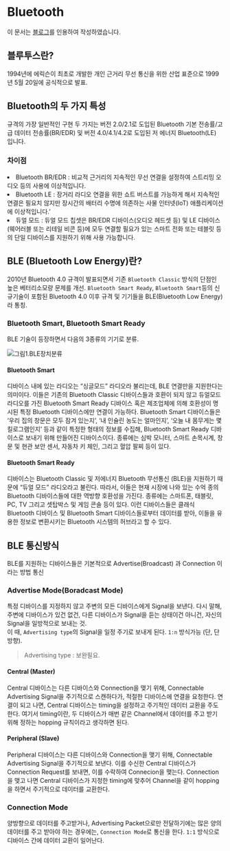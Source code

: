 # Bluetooth
이 문서는 [블로그](https://zoyi.co/tech-blog/2015/11/03/Bluetoot-Low-Energy-BLE-%ED%8C%8C%ED%97%A4%EC%B9%98%EA%B8%B0/)를 인용하여 작성하였습니다.
## 블루투스란?
 1994년에 에릭슨이 최초로 개발한 개인 근거리 무선 통신을 위한 산업 표준으로 1999년 5월 20일에 공식적으로 발표.  

## Bluetooth의 두 가지 특성
규격의 가장 일반적인 구현 두 가지는 버전 2.0/2.1로 도입된 Bluetooth 기본 전송률/고급 데이터 전송률(BR/EDR) 및 버전 4.0/4.1/4.2로 도입된 저 에너지 Bluetooth(LE) 입니다.

### 차이점
<li>Bluetooth BR/EDR : 비교적 근거리의 지속적인 무선 연결을 설정하여 스트리밍 오디오 등의 사용에 이상적입니다.
</li>
<li>Bluetooth LE : 장거리 라디오 연결을 위한 쇼트 버스트를 가능하게 해서 지속적인 연결은 필요치 않지만 장시간의 배터리 수명에 의존하는 사물 인터넷(IoT) 애플리케이션에 이상적입니다.’
</li>
<li>듀얼 모드 : 듀얼 모드 칩셋은 BR/EDR 디바이스(오디오 헤드셋 등) 및 LE 디바이스(웨어러블 또는 리테일 비콘 등)에 모두 연결할 필요가 있는 스마트 전화 또는 테블릿 등의 단일 디바이스를 지원하기 위해 사용 가능합니다.
</li>



## BLE (Bluetooth Low Energy)란?
2010년 Bluetooth 4.0 규격이 발표되면서 기존 `Bluetooth Classic` 방식의 단점인 높은 베터리소모량 문제를 개선. `Bluetooth Smart Ready`, `Bluetooth Smart`등의 신규기술이 포함된 Bluetooth 4.0 이후 규격 및 기기들을 BLE(Bluetooth Low Energy)라 통칭.


### Bluetooth Smart, Bluetooth Smart Ready
BLE 기술이 등장하면서 다음의 3종류의 기기로 분류.

![그림1.BLE장치분류](https://zoyi.co/images/tech-blog/BLE/2015-11-02-BLE-ble-3-category.png)

#### Bluetooth Smart
디바이스 내에 있는 라디오는 “싱글모드” 라디오라 불리는데, BLE 연결만을 지원한다는 의미이다. 이들은 기존의 Bluetooth Classic 디바이스들과 호환이 되지 않고 듀얼모드 라디오를 가진 Bluetooth Smart Ready 디바이스 혹은 제조업체에 의해 호환성이 명시된 특정 Bluetooth 디바이스에만 연결이 가능하다. Bluetooth Smart 디바이스들은 ‘우리 집의 창문은 모두 잠겨 있는지’, ‘내 인슐린 농도는 얼마인지’, ‘오늘 내 몸무게는 몇 킬로그램인지’ 등과 같이 특정한 형태의 정보를 수집해, Bluetooth Smart Ready 디바이스로 보내기 위해 만들어진 디바이스이다. 종류에는 심박 모니터, 스마트 손목시계, 창문 및 현관 보안 센서, 자동차 키 체인, 그리고 혈압 팔찌 등이 있다.

#### Bluetooth Smart Ready
디바이스는 Bluetooth Classic 및 저에너지 Bluetooth 무선통신 (BLE)을 지원하기 때문에 “듀얼 모드” 라디오라고 불린다. 따라서, 이들은 현재 시장에 나와 있는 수억 종의 Bluetooth 디바이스들에 대한 역방향 호환성을 가진다. 종류에는 스마트폰, 태블릿, PC, TV 그리고 셋탑박스 및 게임 콘솔 등이 있다. 이런 디바이스들은 클래식 Bluetooth 디바이스 및 Bluetooth Smart 디바이스들로부터 데이터를 받아, 이들을 유용한 정보로 변환시키는 Bluetooth 시스템의 허브라고 할 수 있다.

## BLE 통신방식
BLE를 지원하는 디바이스들은 기본적으로 Advertise(Broadcast) 과 Connection 이라는 방법 통신

### Advertise Mode(Boradcast Mode)
특정 디바이스를 지정하지 않고 주변의 모든 디바이스에게 Signal을 보낸다. 다시 말해, 주변에 디바이스가 있건 없건, 다른 디바이스가 Signal을 듣는 상태이건 아니건, 자신의 Signal을 일방적으로 보내는 것.   
이 때, `Advertising type`의 Signal을 일정 주기로 보내게 된다. `1:n` 방식가능 (단, 단방향).

> Advertising type : 보완필요.

#### Central (Master)
 Central 디바이스는 다른 디바이스와 Connection을 맺기 위해, Connectable Advertising Signal을 주기적으로 스캔하다가, 적절한 디바이스에 연결을 요청한다. 연결이 되고 나면, Central 디바이스는 timing을 설정하고 주기적인 데이터 교환을 주도한다. 여기서 timing이란, 두 디바이스가 매번 같은 Channel에서 데이터를 주고 받기 위해 정하는 hopping 규칙이라고 생각하면 된다.

#### Peripheral (Slave)
Peripheral 디바이스는 다른 디바이스와 Connection을 맺기 위해, Connectable Advertising Signal을 주기적으로 보낸다. 이를 수신한 Central 디바이스가 Connection Request를 보내면, 이를 수락하여 Connecion을 맺는다. Connection을 맺고 나면 Central 디바이스가 지정한 timing에 맞추어 Channel을 같이 hopping을 하면서 주기적으로 데이터를 교환한다.

### Connection Mode
양방향으로 데이터를 주고받거나, Advertising Packet으로만 전달하기에는 많은 양의 데이터를 주고 받아야 하는 경우에는, `Connection Mode`로 통신을 한다. `1:1` 방식으로 디바이스 간에 데이터 교환이 일어난다.
